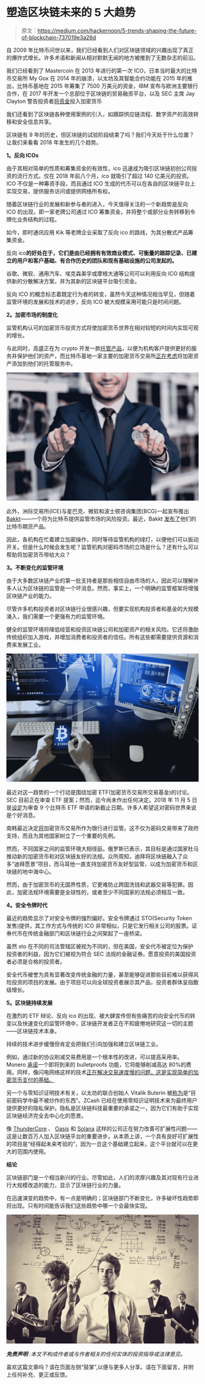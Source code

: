 # 塑造区块链未来的 5 大趋势

> 原文：<https://medium.com/hackernoon/5-trends-shaping-the-future-of-blockchain-737019e3a28d>

自 2009 年比特币问世以来，我们已经看到人们对区块链领域的兴趣出现了真正的爆炸式增长。许多术语和新闻从相对默默无闻的地方被推到了无数杂志的前沿。

我们已经看到了 Mastercoin 在 2013 年进行的第一次 ICO，日本当时最大的比特币交易所 My Gox 在 2014 年的崩溃，以太坊及其智能合约功能在 2015 年的推出，比特币基地在 2015 年筹集了 7500 万美元的资金，IBM 宣布与欧洲主要银行合作，在 2017 年开发一个总部位于区块链的贸易融资平台，以及 SEC 主席 Jay Clayton 警告投资者[将资金](https://www.sec.gov/news/public-statement/statement-clayton-2017-12-11)投入加密货币

我们还看到了区块链各种使用案例的引入，如跟踪供应链流程、数字资产的高效转移和安全信息共享。

区块链有 9 年的历史，但区块链的试验阶段结束了吗？我们今天处于什么位置？让我们来看看 2018 年发生的几个趋势。

**1。反向 ICOs**

由于其相对简单的性质和筹集资金的有效性，ico 迅速成为吸引区块链初创公司投资的流行方式。仅在 2018 年前八个月，ico 就吸引了超过 140 亿美元的投资。ICO 不仅是一种筹资手段，而且通过 ICO 生成的代币可以在各自的区块链平台上实现交易，提供服务访问或提供网络所有权。

随着区块链行业的发展和新参与者的进入，今天值得关注的一个新趋势是反向 ICO 的出现，即一家老牌公司通过 ICO 筹集资金，并将整个或部分业务转移到令牌化业务结构的过程。

如今，即时通讯应用 Kik 等老牌企业采取了反向 ico 的路线，为其分散式产品筹集资金。

反向 ico**的好处在于，它们是由已经拥有有效商业模式、可衡量的跟踪记录、已建立的用户和客户基础、有合作历史的团队和现有基础设施的公司发起的。**

谷歌、微软、通用汽车、埃克森美孚或摩根大通等公司可以利用反向 ICO 结构提供新的分散解决方案，并为其新的区块链平台吸引资金。

反向 ICO 的概念标志着既定行为者的转变，虽然今天这种情况相当罕见，但随着监管环境的发展和技术的进步，反向 ICO 被大规模采用可能只是时间问题。

**2。加密市场的制度化**

监管机构认可的加密货币投资方式将使加密货币世界在相对较短的时间内实现可观的增长。

与此同时，高盛正在为 crypto 开发一款[托管产品](https://www.bloomberg.com/news/articles/2018-08-06/goldman-is-said-to-consider-custody-offering-for-crypto-funds)，以便为机构客户提供更好的服务并保护他们的资产，而比特币基地一家主要的加密货币交易所[正在考虑](https://blog.coinbase.com/coinbase-custody-is-exploring-a-range-of-new-assets-e700496844be)将加密资产添加到他们的托管服务中。

![](img/123c279439bf6538eff9f160c3bfb43d.png)

此外，洲际交易所(ICE)与星巴克、微软和波士顿咨询集团(BCG)一起宣布推出[Bakkt](https://www.bakkt.com/index)——一个将为比特币提供监管市场的风险投资。最近，Bakkt [发布了](https://twitter.com/bakkt/status/1044567318771232769)他们的比特币期货产品。

因此，各机构在忙着建立加密操作，同时等待监管机构的绿灯，以便他们可以扳动开关。但是什么时候会发生呢？监管机构对密码市场的立场是什么？还有什么可以帮助将加密货币带给大众？

**3。不断变化的监管环境**

由于大多数区块链产业的第一批支持者是那些相信自由市场的人，因此可以理解许多人认为区块链的监管是一个坏消息。然而，事实上，一个明确的监管框架将增强区块链产业的能力。

尽管许多机构投资者对区块链行业很感兴趣，但要实现机构投资者和基金的大规模涌入，我们需要一个更强有力的监管环境。

健全的监管环境将降低经营和投资区块链公司和加密资产的相关风险。它还将激励传统组织加入游戏，并增加消费者和投资者的信任。所有这些都需要提供资源和消费来发展工业。

![](img/0c2444b7a27a82d997ea1122004219bc.png)

最近对这一趋势的一个行动是围绕加密 ETF(加密货币交易所交易基金)的讨论。SEC 目前正在审查 ETF 提案；然而，迄今尚未作出任何决定。2018 年 11 月 5 日是[设定](https://cointelegraph.com/tags/sec)为审查 9 个比特币 ETF 申请的新截止日期。许多人希望这对密码世界来说是个好消息。

南韩最近决定[将](https://www.ccn.com/breaking-south-korea-is-officially-recognizing-crypto-exchanges-as-regulated-banks/)加密货币交易所作为银行进行监管。这不仅为密码交易带来了政府支持，而且为其他国家树立了一个重要的先例。

然而，不同国家之间的监管环境大相径庭。俄罗斯已表示，其目标是通过国家杜马推动新的加密货币和对区块链友好的法规。众所周知，迪拜将区块链融入了众多“迪拜愿景”项目，而马耳他一直支持加密货币友好型监管，以成为加密货币和区块链的地中海中心。

然而，由于加密货币的无国界性质，它更难防止跨国洗钱和武器交易等犯罪。因此，加密法规环境需要是全球性的，或者至少不同国家的法规必须相互一致。

**4。安全令牌时代**

最近的趋势显示了对安全令牌的强烈偏好。安全令牌通过 STO(Security Token 发售)提供，其工作方式与传统的 ICO 非常相似，只是它发行相关公司的股票。证券代币在传统金融部门和区块链行业之间架起了一座桥梁。

虽然 sto 在不同的司法管辖区被视为不同的，但在美国，安全代币被定位为保护投资者的利益，因为它们被视为符合 SEC 法规的金融证券。愿意投资的美国投资者必须是合格的投资者。

安全代币被誉为具有显著改变传统金融的力量，甚至能够促进那些目前难以获得风险投资的项目的发展。由于项目可以向全球投资者展示其产品，投资者群体呈指数级增长。

**5。区块链持续发展**

在激烈的 ETF 辩论、反向 ico 的出现、被大肆宣传但有些痛苦的向安全代币的转变以及快速变化的监管环境中，区块链开发者正在不知疲倦地研究这一切的主题——区块链技术本身。

持续的技术进步缓慢但肯定会把我们引向加强和建立区块链工业。

例如，通过新的协议削减交易费用是一个根本性的改进，可以提高采用率。Monero [承诺](https://ambcrypto.com/monero-xmrs-bulletproof-protocol-audit-successfully-completed-by-kudelski/)一个即将到来的 bulletproofs 功能，它将能够削减高达 80%的费用。同样，像闪电网络这样的技术[正在解决交易速度慢的问题，这是实现简单的加密货币支付的基础。](https://www.forbes.com/sites/billybambrough/2018/07/06/bitcoins-lightning-network-could-play-havoc-with-the-bitcoin-price/#7ce405767f1a)

另一个与零知识证明技术有关，以太坊的联合创始人 Vitalik Buterin 被[称为](https://www.coinstaker.com/cryptocurrency-blockchain-improvements/)是“目前密码学中最不被炒作的东西”。ZCash 已经在使用零知识证明技术来为最终用户提供更好的隐私保护。隐私是区块链科技最重要的承诺之一，因为它们有助于实现区块链经济完全去中心化的愿景。

像 [ThunderCore](https://www.thundercore.com) 、 [Oasis](https://www.oasislabs.com) 和 [Solana](https://solana.com) 这样的公司正在努力改善可扩展性问题——这是让数百万人加入区块链平台的重要进步。从本质上讲，一个具有良好可扩展性的项目是“经得起未来考验的”，因为一旦这个基础建立起来，这个平台就可以在更大的范围内使用。

**结论**

区块链部门是一个相当新兴的行业。尽管如此，人们的浓厚兴趣及其对现有行业进行大规模改造的能力，显示了区块链行业的力量。

在迅速演变的趋势中，有一点是明确的；区块链部门不断变化，许多破坏性趋势即将出现。只有时间能告诉我们这些趋势中哪一个会最快实现。

![](img/27de13533044a64453598c614c2ca747.png)

***免责声明*** *:本文不构成作者或与作者相关的任何实体的投资指导或法律意见。*

喜欢这篇文章吗？请在页面左侧“鼓掌”,以便与更多人分享。请在下面留言，并附上任何补充、更正或反馈。